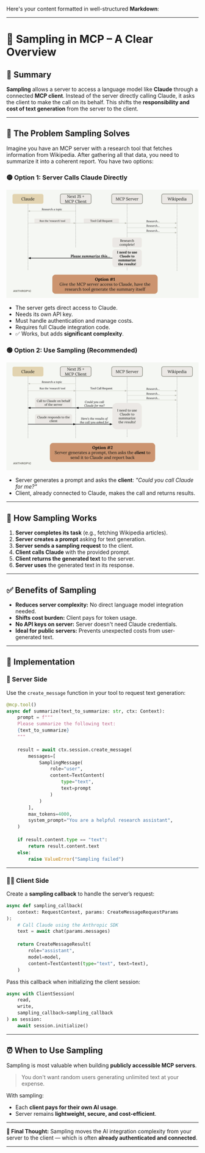 Here's your content formatted in well-structured **Markdown**:

---

# 🧪 Sampling in MCP – A Clear Overview

## 📌 Summary

**Sampling** allows a server to access a language model like **Claude** through a connected **MCP client**.
Instead of the server directly calling Claude, it asks the client to make the call on its behalf.
This shifts the **responsibility and cost of text generation** from the server to the client.

---

## 🚧 The Problem Sampling Solves

Imagine you have an MCP server with a research tool that fetches information from Wikipedia. After gathering all that data, you need to summarize it into a coherent report. You have two options:

### 🟡 Option 1: Server Calls Claude Directly

<img src="option_1.png" alt="option_1_diagram" width="700">

* The server gets direct access to Claude.
* Needs its own API key.
* Must handle authentication and manage costs.
* Requires full Claude integration code.
* ✅ Works, but adds **significant complexity**.

### 🟢 Option 2: Use Sampling (Recommended)

<img src="option_2.png" alt="option_2_diagram" width=700>

* Server generates a prompt and asks the **client**:
  *"Could you call Claude for me?"*
* Client, already connected to Claude, makes the call and returns results.

---

## 🔁 How Sampling Works

1. **Server completes its task** (e.g., fetching Wikipedia articles).
2. **Server creates a prompt** asking for text generation.
3. **Server sends a sampling request** to the client.
4. **Client calls Claude** with the provided prompt.
5. **Client returns the generated text** to the server.
6. **Server uses** the generated text in its response.

---

## ✅ Benefits of Sampling

* **Reduces server complexity:** No direct language model integration needed.
* **Shifts cost burden:** Client pays for token usage.
* **No API keys on server:** Server doesn't need Claude credentials.
* **Ideal for public servers:** Prevents unexpected costs from user-generated text.

---

## 🧩 Implementation

### 🔧 Server Side

Use the `create_message` function in your tool to request text generation:

```python
@mcp.tool()
async def summarize(text_to_summarize: str, ctx: Context):
    prompt = f"""
    Please summarize the following text:
    {text_to_summarize}
    """
    
    result = await ctx.session.create_message(
        messages=[
            SamplingMessage(
                role="user",
                content=TextContent(
                    type="text",
                    text=prompt
                )
            )
        ],
        max_tokens=4000,
        system_prompt="You are a helpful research assistant",
    )
    
    if result.content.type == "text":
        return result.content.text
    else:
        raise ValueError("Sampling failed")
```

---

### 🧑‍💻 Client Side

Create a **sampling callback** to handle the server’s request:

```python
async def sampling_callback(
    context: RequestContext, params: CreateMessageRequestParams
):
    # Call Claude using the Anthropic SDK
    text = await chat(params.messages)
    
    return CreateMessageResult(
        role="assistant",
        model=model,
        content=TextContent(type="text", text=text),
    )
```

Pass this callback when initializing the client session:

```python
async with ClientSession(
    read,
    write,
    sampling_callback=sampling_callback
) as session:
    await session.initialize()
```

---

## ⏰ When to Use Sampling

Sampling is most valuable when building **publicly accessible MCP servers**.

> You don't want random users generating unlimited text at your expense.

With sampling:

* Each **client pays for their own AI usage**.
* Server remains **lightweight, secure, and cost-efficient**.

---

**📌 Final Thought:**
Sampling moves the AI integration complexity from your server to the client — which is often **already authenticated and connected**.

---
